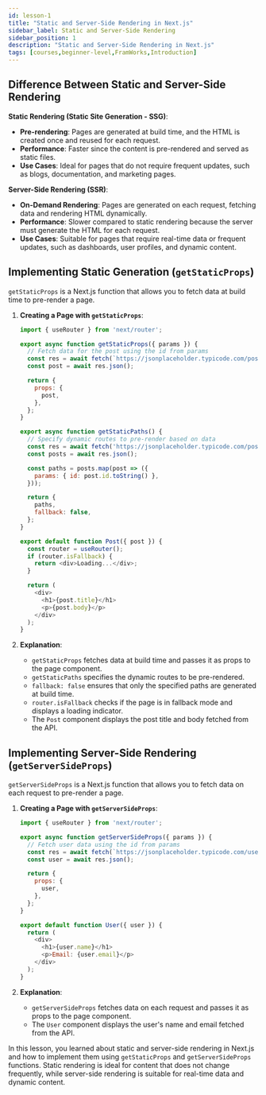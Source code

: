 ```yaml
---
id: lesson-1
title: "Static and Server-Side Rendering in Next.js"
sidebar_label: Static and Server-Side Rendering 
sidebar_position: 1
description: "Static and Server-Side Rendering in Next.js"
tags: [courses,beginner-level,FramWorks,Introduction]
---
```

 
## Difference Between Static and Server-Side Rendering

**Static Rendering (Static Site Generation - SSG)**:
- **Pre-rendering**: Pages are generated at build time, and the HTML is created once and reused for each request.
- **Performance**: Faster since the content is pre-rendered and served as static files.
- **Use Cases**: Ideal for pages that do not require frequent updates, such as blogs, documentation, and marketing pages.

**Server-Side Rendering (SSR)**:
- **On-Demand Rendering**: Pages are generated on each request, fetching data and rendering HTML dynamically.
- **Performance**: Slower compared to static rendering because the server must generate the HTML for each request.
- **Use Cases**: Suitable for pages that require real-time data or frequent updates, such as dashboards, user profiles, and dynamic content.

## Implementing Static Generation (`getStaticProps`)

`getStaticProps` is a Next.js function that allows you to fetch data at build time to pre-render a page.

1. **Creating a Page with `getStaticProps`**:
   ```javascript title="pages/posts/[id].js"
   import { useRouter } from 'next/router';

   export async function getStaticProps({ params }) {
     // Fetch data for the post using the id from params
     const res = await fetch(`https://jsonplaceholder.typicode.com/posts/${params.id}`);
     const post = await res.json();

     return {
       props: {
         post,
       },
     };
   }

   export async function getStaticPaths() {
     // Specify dynamic routes to pre-render based on data
     const res = await fetch('https://jsonplaceholder.typicode.com/posts');
     const posts = await res.json();

     const paths = posts.map(post => ({
       params: { id: post.id.toString() },
     }));

     return {
       paths,
       fallback: false,
     };
   }

   export default function Post({ post }) {
     const router = useRouter();
     if (router.isFallback) {
       return <div>Loading...</div>;
     }

     return (
       <div>
         <h1>{post.title}</h1>
         <p>{post.body}</p>
       </div>
     );
   }
   ```

2. **Explanation**:

    - `getStaticProps` fetches data at build time and passes it as props to the page component.
    - `getStaticPaths` specifies the dynamic routes to be pre-rendered.
    - `fallback: false` ensures that only the specified paths are generated at build time.
    - `router.isFallback` checks if the page is in fallback mode and displays a loading indicator.
    - The `Post` component displays the post title and body fetched from the API.

## Implementing Server-Side Rendering (`getServerSideProps`)

`getServerSideProps` is a Next.js function that allows you to fetch data on each request to pre-render a page.

1. **Creating a Page with `getServerSideProps`**:
   ```javascript title="pages/user/[id].js"
   import { useRouter } from 'next/router';

   export async function getServerSideProps({ params }) {
     // Fetch user data using the id from params
     const res = await fetch(`https://jsonplaceholder.typicode.com/users/${params.id}`);
     const user = await res.json();

     return {
       props: {
         user,
       },
     };
   }

   export default function User({ user }) {
     return (
       <div>
         <h1>{user.name}</h1>
         <p>Email: {user.email}</p>
       </div>
     );
   }
   ```
2. **Explanation**:

    - `getServerSideProps` fetches data on each request and passes it as props to the page component.
    - The `User` component displays the user's name and email fetched from the API.

In this lesson, you learned about static and server-side rendering in Next.js and how to implement them using `getStaticProps` and `getServerSideProps` functions. Static rendering is ideal for content that does not change frequently, while server-side rendering is suitable for real-time data and dynamic content.